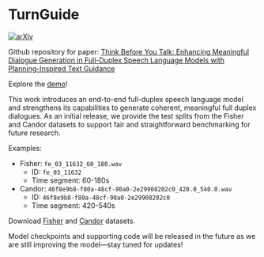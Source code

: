 # TurnGuide
[![arXiv](https://img.shields.io/badge/arXiv-2508.07375-red)](https://arxiv.org/abs/2508.07375)

Github repository for paper: [Think Before You Talk: Enhancing Meaningful Dialogue Generation in Full-Duplex Speech Language Models with Planning-Inspired Text Guidance](https://arxiv.org/abs/2508.07375)

Explore the [demo](https://dreamtheater123.github.io/TurnGuide-Demo/)!

This work introduces an end-to-end full-duplex speech language model and strengthens its capabilities to generate coherent, meaningful full duplex dialogues. As an initial release, we provide the test splits from the Fisher and Candor datasets to support fair and straightforward benchmarking for future research.

Examples:
- Fisher: `fe_03_11632_60_180.wav`
    - ID: `fe_03_11632`
    - Time segment: 60-180s
- Candor: `46f8e9b8-f80a-48cf-90a0-2e29908202c0_420.0_540.0.wav`
    - ID: `46f8e9b8-f80a-48cf-90a0-2e29908202c0`
    - Time segment: 420-540s

Download [Fisher](https://catalog.ldc.upenn.edu/LDC2004S13) and [Candor](https://guscooney.com/candor-dataset/) datasets.

Model checkpoints and supporting code will be released in the future as we are still improving the model—stay tuned for updates!

